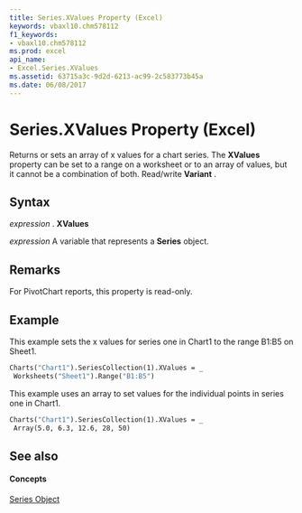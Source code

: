 ```yaml
---
title: Series.XValues Property (Excel)
keywords: vbaxl10.chm578112
f1_keywords:
- vbaxl10.chm578112
ms.prod: excel
api_name:
- Excel.Series.XValues
ms.assetid: 63715a3c-9d2d-6213-ac99-2c583773b45a
ms.date: 06/08/2017
---
```



# Series.XValues Property (Excel)

Returns or sets an array of x values for a chart series. The  **XValues** property can be set to a range on a worksheet or to an array of values, but it cannot be a combination of both. Read/write **Variant** .


## Syntax

 _expression_ . **XValues**

 _expression_ A variable that represents a **Series** object.


## Remarks

For PivotChart reports, this property is read-only.


## Example

This example sets the x values for series one in Chart1 to the range B1:B5 on Sheet1.


```vb
Charts("Chart1").SeriesCollection(1).XValues = _ 
 Worksheets("Sheet1").Range("B1:B5")
```

This example uses an array to set values for the individual points in series one in Chart1.




```vb
Charts("Chart1").SeriesCollection(1).XValues = _ 
 Array(5.0, 6.3, 12.6, 28, 50)
```


## See also


#### Concepts


[Series Object](series-object-excel.md)

